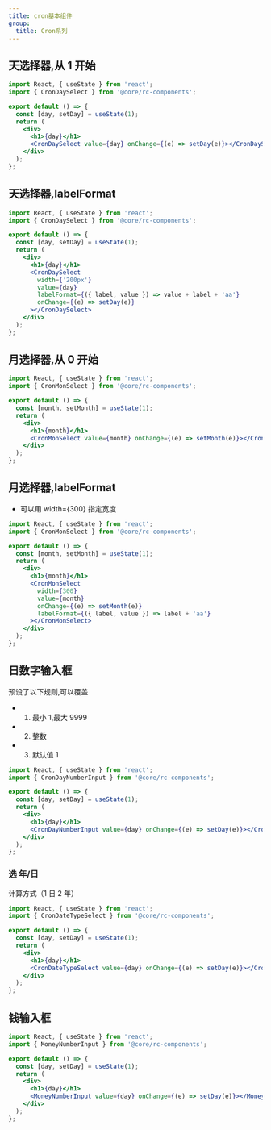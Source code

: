```yaml
---
title: cron基本组件
group:
  title: Cron系列
---
```


## 天选择器,从 1 开始

```jsx
import React, { useState } from 'react';
import { CronDaySelect } from '@core/rc-components';

export default () => {
  const [day, setDay] = useState(1);
  return (
    <div>
      <h1>{day}</h1>
      <CronDaySelect value={day} onChange={(e) => setDay(e)}></CronDaySelect>
    </div>
  );
};
```

## 天选择器,labelFormat

```jsx
import React, { useState } from 'react';
import { CronDaySelect } from '@core/rc-components';

export default () => {
  const [day, setDay] = useState(1);
  return (
    <div>
      <h1>{day}</h1>
      <CronDaySelect
        width={'200px'}
        value={day}
        labelFormat={({ label, value }) => value + label + 'aa'}
        onChange={(e) => setDay(e)}
      ></CronDaySelect>
    </div>
  );
};
```

<API src="./DaySelect.tsx"></API>

## 月选择器,从 0 开始

```jsx
import React, { useState } from 'react';
import { CronMonSelect } from '@core/rc-components';

export default () => {
  const [month, setMonth] = useState(1);
  return (
    <div>
      <h1>{month}</h1>
      <CronMonSelect value={month} onChange={(e) => setMonth(e)}></CronMonSelect>
    </div>
  );
};
```

## 月选择器,labelFormat

- 可以用 width={300} 指定宽度

```jsx
import React, { useState } from 'react';
import { CronMonSelect } from '@core/rc-components';

export default () => {
  const [month, setMonth] = useState(1);
  return (
    <div>
      <h1>{month}</h1>
      <CronMonSelect
        width={300}
        value={month}
        onChange={(e) => setMonth(e)}
        labelFormat={({ label, value }) => label + 'aa'}
      ></CronMonSelect>
    </div>
  );
};
```

<API src="./MonSelect.tsx"></API>

## 日数字输入框

预设了以下规则,可以覆盖

- 1. 最小 1,最大 9999
- 2. 整数
- 3. 默认值 1

```jsx
import React, { useState } from 'react';
import { CronDayNumberInput } from '@core/rc-components';

export default () => {
  const [day, setDay] = useState(1);
  return (
    <div>
      <h1>{day}</h1>
      <CronDayNumberInput value={day} onChange={(e) => setDay(e)}></CronDayNumberInput>
    </div>
  );
};
```

<API src="./DayNumberInput.tsx"></API>

### 选 年/日

计算方式（1 日 2 年）

```jsx
import React, { useState } from 'react';
import { CronDateTypeSelect } from '@core/rc-components';

export default () => {
  const [day, setDay] = useState(1);
  return (
    <div>
      <h1>{day}</h1>
      <CronDateTypeSelect value={day} onChange={(e) => setDay(e)}></CronDateTypeSelect>
    </div>
  );
};
```

<API src="./DateTypeSelect.tsx"></API>

## 钱输入框

```jsx
import React, { useState } from 'react';
import { MoneyNumberInput } from '@core/rc-components';

export default () => {
  const [day, setDay] = useState(1);
  return (
    <div>
      <h1>{day}</h1>
      <MoneyNumberInput value={day} onChange={(e) => setDay(e)}></MoneyNumberInput>
    </div>
  );
};
```
